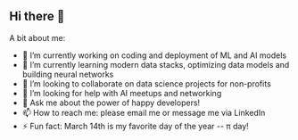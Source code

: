 ## Hi there 👋

<!--
**searay-dev/searay-dev** is a ✨ _special_ ✨ repository because its `README.md` (this file) appears on your GitHub profile.

Here are some ideas to get you started:
-->
A bit about me:
- 🔭 I’m currently working on coding and deployment of ML and AI models
- 🌱 I’m currently learning modern data stacks, optimizing data models and building neural networks
- 👯 I’m looking to collaborate on data science projects for non-profits
- 🤔 I’m looking for help with AI meetups and networking
- 💬 Ask me about the power of happy developers!
- 📫 How to reach me: please email me or message me via LinkedIn
- ⚡ Fun fact: March 14th is my favorite day of the year -- &pi; day!

